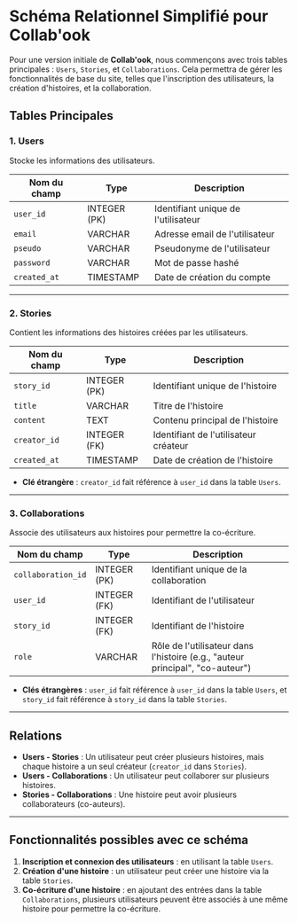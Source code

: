 # Schéma Relationnel Simplifié pour Collab'ook

Pour une version initiale de **Collab'ook**, nous commençons avec trois tables principales : `Users`, `Stories`, et `Collaborations`. Cela permettra de gérer les fonctionnalités de base du site, telles que l'inscription des utilisateurs, la création d'histoires, et la collaboration.

## Tables Principales

### 1. Users
Stocke les informations des utilisateurs.

| Nom du champ   | Type         | Description                            |
|----------------|--------------|----------------------------------------|
| `user_id`      | INTEGER (PK) | Identifiant unique de l'utilisateur    |
| `email`        | VARCHAR      | Adresse email de l'utilisateur         |
| `pseudo`       | VARCHAR      | Pseudonyme de l'utilisateur            |
| `password`     | VARCHAR      | Mot de passe hashé                     |
| `created_at`   | TIMESTAMP    | Date de création du compte             |

---

### 2. Stories
Contient les informations des histoires créées par les utilisateurs.

| Nom du champ   | Type         | Description                            |
|----------------|--------------|----------------------------------------|
| `story_id`     | INTEGER (PK) | Identifiant unique de l'histoire       |
| `title`        | VARCHAR      | Titre de l'histoire                    |
| `content`      | TEXT         | Contenu principal de l'histoire        |
| `creator_id`   | INTEGER (FK) | Identifiant de l'utilisateur créateur  |
| `created_at`   | TIMESTAMP    | Date de création de l'histoire         |

- **Clé étrangère** : `creator_id` fait référence à `user_id` dans la table `Users`.

---

### 3. Collaborations
Associe des utilisateurs aux histoires pour permettre la co-écriture.

| Nom du champ     | Type         | Description                                      |
|------------------|--------------|--------------------------------------------------|
| `collaboration_id` | INTEGER (PK) | Identifiant unique de la collaboration           |
| `user_id`        | INTEGER (FK) | Identifiant de l'utilisateur                     |
| `story_id`       | INTEGER (FK) | Identifiant de l'histoire                        |
| `role`           | VARCHAR      | Rôle de l'utilisateur dans l'histoire (e.g., "auteur principal", "co-auteur") |

- **Clés étrangères** : `user_id` fait référence à `user_id` dans la table `Users`, et `story_id` fait référence à `story_id` dans la table `Stories`.

---

## Relations

- **Users - Stories** : Un utilisateur peut créer plusieurs histoires, mais chaque histoire a un seul créateur (`creator_id` dans `Stories`).
- **Users - Collaborations** : Un utilisateur peut collaborer sur plusieurs histoires.
- **Stories - Collaborations** : Une histoire peut avoir plusieurs collaborateurs (co-auteurs).

---

## Fonctionnalités possibles avec ce schéma

1. **Inscription et connexion des utilisateurs** : en utilisant la table `Users`.
2. **Création d'une histoire** : un utilisateur peut créer une histoire via la table `Stories`.
3. **Co-écriture d'une histoire** : en ajoutant des entrées dans la table `Collaborations`, plusieurs utilisateurs peuvent être associés à une même histoire pour permettre la co-écriture.